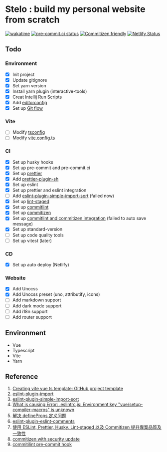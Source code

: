 # Stelo : build my personal website from scratch

[![wakatime](https://wakatime.com/badge/user/90a8ccc0-463e-48d6-8e05-22f7ef87c61c/project/85d10ca8-4598-4610-b01f-d583457f2986.svg)](https://wakatime.com/badge/user/90a8ccc0-463e-48d6-8e05-22f7ef87c61c/project/85d10ca8-4598-4610-b01f-d583457f2986)
[![pre-commit.ci status](https://results.pre-commit.ci/badge/github/imomaliev/vue-ts/main.svg)](https://results.pre-commit.ci/latest/github/imomaliev/vue-ts/main)
[![Commitizen friendly](https://img.shields.io/badge/commitizen-friendly-brightgreen.svg)](http://commitizen.github.io/cz-cli/)
[![Netlify Status](https://api.netlify.com/api/v1/badges/ba6ddd69-f2d2-4455-a175-f0e991099f92/deploy-status)](https://app.netlify.com/sites/sonodakazuto/deploys)

## Todo

### Environment

-   [x] Init project
-   [x] Update gitignore
-   [x] Set yarn version
-   [x] Install yarn plugin (interactive-tools)
-   [x] Creat Intellij Run Scripts
-   [x] Add [editorconfig](https://editorconfig.org/#example-file)
-   [x] Set up [Git flow](https://ihower.tw/blog/archives/5140)

### Vite

-   [ ] Modify [tsconfig](https://ithelp.ithome.com.tw/m/articles/10263733)
-   [ ] Modify [vite.config.ts](https://vitejs.dev/config/#esbuild)

### CI

-   [x] Set up husky hooks
-   [x] Set up pre-commit and pre-commit.ci
-   [x] Set up [prettier](https://prettier.io/docs/en/next/options.html)
-   [x] Add [prettier-plugin-sh](https://github.com/un-ts/prettier/tree/master/packages/sh)
-   [x] Set up eslint
-   [x] Set up prettier and eslint integration
-   [ ] Add [eslint-plugin-simple-import-sort](https://github.com/lydell/eslint-plugin-simple-import-sort) (failed now)
-   [x] Set up [lint-staged](https://github.com/okonet/lint-staged#Configuration)
-   [x] Set up [commitlint](https://ithelp.ithome.com.tw/m/articles/10278664)
-   [x] Set up [commitizen](https://ithelp.ithome.com.tw/m/articles/10279064)
-   [x] Set up [commitlint and commitizen integration](https://github.com/conventional-changelog/commitlint/tree/master/%40commitlint/cz-commitlint) (failed to auto save message)
-   [x] Set up standard-version
-   [ ] Set up code quality tools
-   [ ] Set up vitest (later)

### CD

-   [x] Set up auto deploy (Netlify)

### Website

-   [x] Add Unocss
-   [x] Add Unocss preset (uno, attributify, icons)
-   [ ] Add markdown support
-   [ ] Add dark mode support
-   [ ] Add i18n support
-   [ ] Add router support

## Environment

-   Vue
-   Typescript
-   Vite
-   Yarn

## Reference

1. [Creating vite vue ts template: GitHub project template](https://dev.to/imomaliev/github-project-template-1mc3)
2. [eslint-plugin-import](https://github.com/import-js/eslint-plugin-import)
3. [eslint-plugin-simple-import-sort](https://github.com/lydell/eslint-plugin-simple-import-sort)
4. [What is causing Error: .eslintrc.js: Environment key "vue/setup-compiler-macros" is unknown](https://stackoverflow.com/questions/69796772/what-is-causing-error-eslintrc-js-environment-key-vue-setup-compiler-macros)
5. [解决 defineProps 定义问题](https://segmentfault.com/a/1190000041461442)
6. [eslint-plugin-eslint-comments](https://github.com/mysticatea/eslint-plugin-eslint-comments)
7. [使用 ESLint, Prettier, Husky, Lint-staged 以及 Commitizen 提升專案品質及一致性](https://medium.com/@danielhu95/set-up-eslint-pipeline-zh-tw-990d7d9eb68e)
8. [commitizen with security update](https://github.com/ryansonshine/cz-cli)
9. [commitilint pre-commit hook](https://github.com/alessandrojcm/commitlint-pre-commit-hook)
